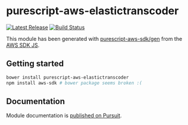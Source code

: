 # purescript-aws-elastictranscoder

[![Latest Release](https://pursuit.purescript.org/packages/purescript-aws-elastictranscoder/badge)](https://pursuit.purescript.org/packages/purescript-aws-elastictranscoder)
[![Build Status](https://app.wercker.com/status/5909b9e96d1080804b17a28f72f87b6b/s/master)](https://app.wercker.com/project/byKey/5909b9e96d1080804b17a28f72f87b6b)

This module has been generated with [purescript-aws-sdk/gen](https://github.com/purescript-aws-sdk/gen) from the [AWS SDK JS](https://github.com/aws/aws-sdk-js).

## Getting started

```sh
bower install purescript-aws-elastictranscoder
npm install aws-sdk # bower package seems broken :(
```

## Documentation

Module documentation is [published on Pursuit](http://pursuit.purescript.org/packages/purescript-aws-elastictranscoder).
